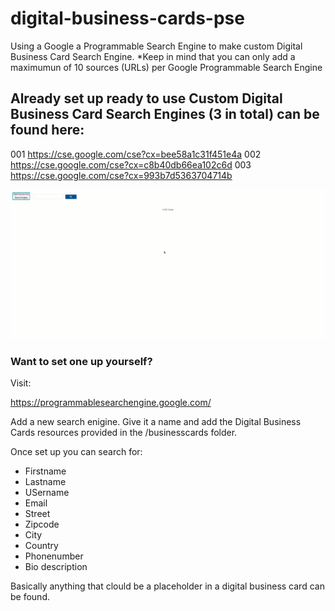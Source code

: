 # digital-business-cards-pse
Using a Google a Programmable Search Engine to make custom Digital Business Card Search Engine.
*Keep in mind that you can only add a maximumun of 10 sources (URLs) per Google Programmable Search Engine


## Already set up ready to use Custom Digital Business Card Search Engines (3 in total) can be found here:

001 https://cse.google.com/cse?cx=bee58a1c31f451e4a
002 https://cse.google.com/cse?cx=c8b40db66ea102c6d
003 https://cse.google.com/cse?cx=993b7d5363704714b

![Example search by Firstname](https://github.com/Dutchosintguy/digital-business-cards-pse/blob/main/example/businesscard-cse.gif)





### Want to set one up yourself?

Visit:

https://programmablesearchengine.google.com/

Add a new search enigine. Give it a name and add the Digital Business Cards resources provided in the /businesscards folder.

Once set up you can search for:

- Firstname
- Lastname
- USername
- Email
- Street
- Zipcode
- City
- Country
- Phonenumber 
- Bio description

Basically anything that clould be a placeholder in a digital business card can be found.

